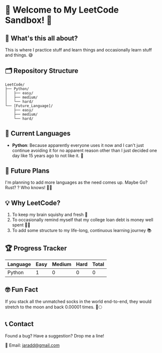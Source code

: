 # 🚀 Welcome to My LeetCode Sandbox! 🚀

## 🧠 What's this all about?

This is where I practice stuff and learn things and occasionally learn stuff and things. 😅

## 🗂 Repository Structure

```
LeetCode/
├── Python/
│   ├── easy/
│   ├── medium/
│   └── hard/
└── [Future_Language]/
    ├── easy/
    ├── medium/
    └── hard/
```

## 🐍 Current Languages

- **Python**: Because apparently everyone uses it now and I can't just continue avoiding it for no apparent reason other than I just decided one day like 15 years ago to not like it. 🐍

## 🔮 Future Plans

I'm planning to add more languages as the need comes up. Maybe Go? Rust? ? Who knows! 🤷‍♂️

## 💡 Why LeetCode?

1. To keep my brain squishy and fresh 🧠
2. To occasionally remind myself that my college loan debt is money well spent 🐱‍💻
3. To add some structure to my life-long, continuous learning journey 📚

## 🏆 Progress Tracker

| Language | Easy | Medium | Hard | Total |
|----------|------|--------|------|-------|
| Python   | 1    | 0      | 0    | 0     |

## 🤓 Fun Fact

If you stack all the unmatched socks in the world end-to-end, they would stretch to the moon and back 0.00001 times. 🧦🌕

## 📞 Contact

Found a bug?  Have a suggestion? Drop me a line!

📧 Email: [jaradd@gmail.com](mailto:jaradd@gmail.com)

